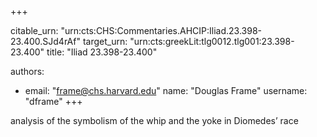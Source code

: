 +++


citable_urn: "urn:cts:CHS:Commentaries.AHCIP:Iliad.23.398-23.400.SJd4rAf"
target_urn: "urn:cts:greekLit:tlg0012.tlg001:23.398-23.400"
title: "Iliad 23.398-23.400"

authors:
- email: "frame@chs.harvard.edu"
  name: "Douglas Frame"
  username: "dframe"
+++

<p>analysis of the symbolism of the whip and the yoke in Diomedes’ race</p>